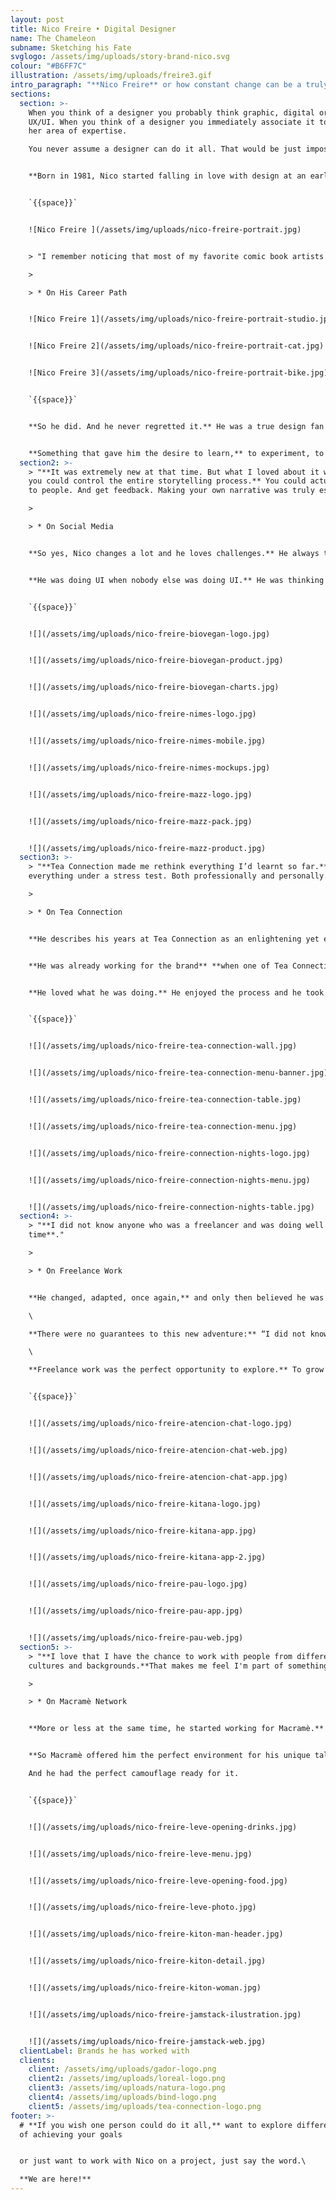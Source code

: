 ```yaml
---
layout: post
title: Nico Freire • Digital Designer
name: The Chameleon
subname: Sketching his Fate
svglogo: /assets/img/uploads/story-brand-nico.svg
colour: "#B6FF7C"
illustration: /assets/img/uploads/freire3.gif
intro_paragraph: "**Nico Freire** or how constant change can be a truly successful career path."
sections:
  section: >-
    When you think of a designer you probably think graphic, digital or even
    UX/UI. When you think of a designer you immediately associate it to his or
    her area of expertise.

    You never assume a designer can do it all. That would be just impossible, you think. That’s why, when you think of a designer you think specifics; but you dream of Nico Freire.


    **Born in 1981, Nico started falling in love with design at an early age:** “I have this joyful memory of me spending my summers reading “Mafalda”. That was my introduction to a visual way of thinking.” And when he was a little bit older, his career path became clear when he chose the first and most important costume this design chameleon would ever wear:


    `{{space}}`


    ![Nico Freire ](/assets/img/uploads/nico-freire-portrait.jpg)


    > "I remember noticing that most of my favorite comic book artists had graphic design degrees. So I decided **I was going to be a designer, just like them.**"

    >

    > * On His Career Path


    ![Nico Freire 1](/assets/img/uploads/nico-freire-portrait-studio.jpg)


    ![Nico Freire 2](/assets/img/uploads/nico-freire-portrait-cat.jpg)


    ![Nico Freire 3](/assets/img/uploads/nico-freire-portrait-bike.jpg)


    `{{space}}`


    **So he did. And he never regretted it.** He was a true design fan from the very beginning. Especially non-static design. Something that wasn’t even a thing at that time.


    **Something that gave him the desire to learn,** to experiment, to mutate into different designers, all of them in the same skin. Something  so in tune with what he was interested in: music, fashion, trends, beauty and of course, food. Something we now know as Social Media.
  section2: >-
    > "**It was extremely new at that time. But what I loved about it was that
    you could control the entire storytelling process.** You could actually talk
    to people. And get feedback. Making your own narrative was truly essential."

    >

    > * On Social Media


    **So yes, Nico changes a lot and he loves challenges.** He always thought of design as an experience, even back then, when UX, UI and digital were concepts almost nobody knew of: “I loved thinking of a brand as dynamic/ever-changing, in constant movement. Creating sequences, and videos.”


    **He was doing UI when nobody else was doing UI.** He was thinking motion when almost nobody was thinking motion. And that’s what makes him so special. That’s what he brings to each project he's involved in. That’s what brought him work from amazing clients such as: Nokia, Danone, L’Oreal, Natura, Toyota, Unilever, Herbalife and Tea Connection, a brand he is especially fond of.


    `{{space}}`


    ![](/assets/img/uploads/nico-freire-biovegan-logo.jpg)


    ![](/assets/img/uploads/nico-freire-biovegan-product.jpg)


    ![](/assets/img/uploads/nico-freire-biovegan-charts.jpg)


    ![](/assets/img/uploads/nico-freire-nimes-logo.jpg)


    ![](/assets/img/uploads/nico-freire-nimes-mobile.jpg)


    ![](/assets/img/uploads/nico-freire-nimes-mockups.jpg)


    ![](/assets/img/uploads/nico-freire-mazz-logo.jpg)


    ![](/assets/img/uploads/nico-freire-mazz-pack.jpg)


    ![](/assets/img/uploads/nico-freire-mazz-product.jpg)
  section3: >-
    > "**Tea Connection made me rethink everything I’d learnt so far.** It put
    everything under a stress test. Both professionally and personally."

    >

    > * On Tea Connection


    **He describes his years at Tea Connection as an enlightening yet exhausting experience.** In other words something Nico just loved, of course. The brand is based on a specialized tea shop chain with a casual, friendly and chilled yet sophisticated atmosphere. In other words: the perfect ecosystem for him to change, adapt and start exploring again.


    **He was already working for the brand** **when one of Tea Connection’s owners created an in-house design studio** and offered Nico to join them. He knew he was lacking a few soft skills yet, and the opportunity was perfect to learn them, so he took the offer. 


    **He loved what he was doing.** He enjoyed the process and he took amazing care of the brand. And the relationship evolved. As they usually do. At some point he started managing teams and attending meetings, going from a Graphic Designer to the brand’s Art Director.


    `{{space}}`


    ![](/assets/img/uploads/nico-freire-tea-connection-wall.jpg)


    ![](/assets/img/uploads/nico-freire-tea-connection-menu-banner.jpg)


    ![](/assets/img/uploads/nico-freire-tea-connection-table.jpg)


    ![](/assets/img/uploads/nico-freire-tea-connection-menu.jpg)


    ![](/assets/img/uploads/nico-freire-connection-nights-logo.jpg)


    ![](/assets/img/uploads/nico-freire-connection-nights-menu.jpg)


    ![](/assets/img/uploads/nico-freire-connection-nights-table.jpg)
  section4: >-
    > "**I did not know anyone who was a freelancer and was doing well at the
    time**."

    >

    > * On Freelance Work


    **He changed, adapted, once again,** and only then believed he was ready to take the most important step of his career: starting his own studio with his partner (both in business and in life) Federico. \

    \

    **There were no guarantees to this new adventure:** “I did not know anyone who was a freelancer and was doing well at the time”. But now he can say that it was one of the most amazing decisions of his life. \

    \

    **Freelance work was the perfect opportunity to explore.** To grow up as a designer. To experiment and try new processes and ways of doing and thinking. Because Nico, as a true chameleon changes depending on the surroundings. He mutates, adapts, fast and successfully. And both him and his clients love that.


    `{{space}}`


    ![](/assets/img/uploads/nico-freire-atencion-chat-logo.jpg)


    ![](/assets/img/uploads/nico-freire-atencion-chat-web.jpg)


    ![](/assets/img/uploads/nico-freire-atencion-chat-app.jpg)


    ![](/assets/img/uploads/nico-freire-kitana-logo.jpg)


    ![](/assets/img/uploads/nico-freire-kitana-app.jpg)


    ![](/assets/img/uploads/nico-freire-kitana-app-2.jpg)


    ![](/assets/img/uploads/nico-freire-pau-logo.jpg)


    ![](/assets/img/uploads/nico-freire-pau-app.jpg)


    ![](/assets/img/uploads/nico-freire-pau-web.jpg)
  section5: >-
    > "**I love that I have the chance to work with people from different
    cultures and backgrounds.**That makes me feel I'm part of something bigger"

    >

    > * On Macramè Network


    **More or less at the same time, he started working for Macramè.** And he had to change again. So he enjoyed it, a lot: “What I love the most about Macramé is that I have the chance to work with people from different cultures and backgrounds. That makes me feel I’m part of something bigger.”


    **So Macramè offered him the perfect environment for his unique talents to flourish.** Macramè offered him a place to evolve and embrace change.

    And he had the perfect camouflage ready for it.


    `{{space}}`


    ![](/assets/img/uploads/nico-freire-leve-opening-drinks.jpg)


    ![](/assets/img/uploads/nico-freire-leve-menu.jpg)


    ![](/assets/img/uploads/nico-freire-leve-opening-food.jpg)


    ![](/assets/img/uploads/nico-freire-leve-photo.jpg)


    ![](/assets/img/uploads/nico-freire-kiton-man-header.jpg)


    ![](/assets/img/uploads/nico-freire-kiton-detail.jpg)


    ![](/assets/img/uploads/nico-freire-kiton-woman.jpg)


    ![](/assets/img/uploads/nico-freire-jamstack-ilustration.jpg)


    ![](/assets/img/uploads/nico-freire-jamstack-web.jpg)
  clientLabel: Brands he has worked with
  clients:
    client: /assets/img/uploads/gador-logo.png
    client2: /assets/img/uploads/loreal-logo.png
    client3: /assets/img/uploads/natura-logo.png
    client4: /assets/img/uploads/bind-logo.png
    client5: /assets/img/uploads/tea-connection-logo.png
footer: >-
  # **If you wish one person could do it all,** want to explore different ways
  of achieving your goals 


  or just want to work with Nico on a project, just say the word.\

  **We are here!**
---
```

